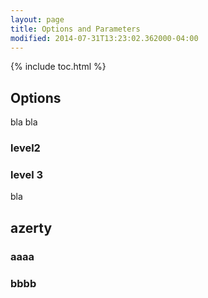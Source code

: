 ```yaml
---
layout: page
title: Options and Parameters
modified: 2014-07-31T13:23:02.362000-04:00
---
```


{% include toc.html %}

## Options

bla bla

### level2

### level 3

bla

## azerty

### aaaa

### bbbb

